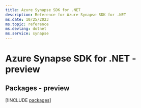 ```yaml
---
title: Azure Synapse SDK for .NET
description: Reference for Azure Synapse SDK for .NET
ms.date: 10/25/2023
ms.topic: reference
ms.devlang: dotnet
ms.service: synapse
---
```

# Azure Synapse SDK for .NET - preview
## Packages - preview
[!INCLUDE [packages](synapse-index.md)]